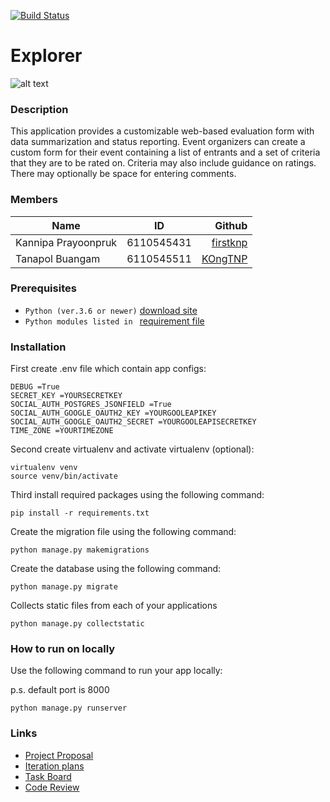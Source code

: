 [![Build Status](https://travis-ci.com/firstknp/Explorer.svg?branch=master)](https://travis-ci.com/firstknp/Explorer)

# Explorer

![alt text](https://i.postimg.cc/JzpcXKtn/logo.png "application logo")

### Description

This application provides a customizable web-based evaluation form with data summarization and status reporting. Event organizers can create a custom form for their event containing a list of entrants and a set of criteria that they are to be rated on. Criteria may also include guidance on ratings. There may optionally be space for entering comments.

### Members

| Name                |     ID     |                                  Github |
| ------------------- | :--------: | --------------------------------------: |
| Kannipa Prayoonpruk | 6110545431 | [firstknp](https://github.com/firstknp) |
| Tanapol Buangam     | 6110545511 |   [KOngTNP](https://github.com/KOngTNP) |

### Prerequisites

- `Python (ver.3.6 or newer)` [download site](https://www.python.org/downloads/)
- `Python modules listed in ` [requirement file](requirements.txt)

### Installation

First create .env file which contain app configs:

```
DEBUG =True
SECRET_KEY =YOURSECRETKEY
SOCIAL_AUTH_POSTGRES_JSONFIELD =True
SOCIAL_AUTH_GOOGLE_OAUTH2_KEY =YOURGOOLEAPIKEY
SOCIAL_AUTH_GOOGLE_OAUTH2_SECRET =YOURGOOLEAPISECRETKEY
TIME_ZONE =YOURTIMEZONE
```

Second create virtualenv and activate virtualenv (optional):

```
virtualenv venv
source venv/bin/activate
```

Third install required packages using the following command:

```
pip install -r requirements.txt
```

Create the migration file using the following command:

```
python manage.py makemigrations
```

Create the database using the following command:

```
python manage.py migrate
```

Collects static files from each of your applications

```
python manage.py collectstatic
```

### How to run on locally

Use the following command to run your app locally:

p.s. default port is 8000

```
python manage.py runserver
```

### Links

- [Project Proposal](https://docs.google.com/document/d/1qdqPf4JQ3rBSxZci-LwQIHDVbLrIxI9a3JVkKBKnihQ/edit#heading=h.vkq3s4w01uy9)
- [Iteration plans](https://github.com/firstknp/Explorer/wiki/Iteration-plans)
- [Task Board](https://trello.com/b/XzetFbVP/explorer)
- [Code Review](https://docs.google.com/document/d/1y8l0CxvDkbFcNPTH0hb2dg3-fiprbkQXQ1y-Z4Msx_c/edit?usp=sharing)
